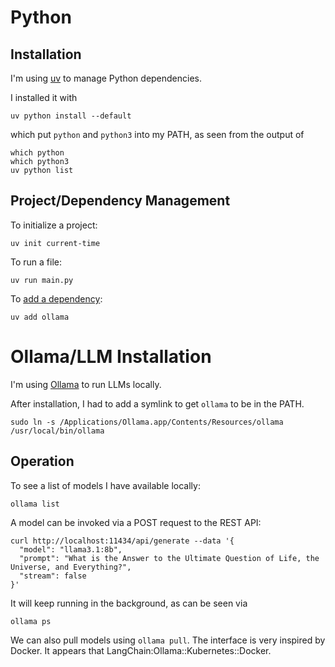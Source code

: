 # Python

## Installation

I'm using [uv](https://docs.astral.sh/uv/guides/install-python/#installing-a-specific-version) to manage Python dependencies.

I installed it with

```
uv python install --default
```

which put `python` and `python3` into my PATH, as seen from the output of

```
which python
which python3
uv python list
```

## Project/Dependency Management

To initialize a project:

```
uv init current-time
```

To run a file:

```
uv run main.py
```

To [add a dependency](https://docs.astral.sh/uv/guides/projects/#managing-dependencies):

```
uv add ollama
```

# Ollama/LLM Installation

I'm using [Ollama](https://ollama.com/) to run LLMs locally.

After installation, I had to add a symlink to get `ollama` to be in the PATH.

```
sudo ln -s /Applications/Ollama.app/Contents/Resources/ollama /usr/local/bin/ollama
```

## Operation

To see a list of models I have available locally:

```
ollama list
```

A model can be invoked via a POST request to the REST API:

```
curl http://localhost:11434/api/generate --data '{
  "model": "llama3.1:8b",
  "prompt": "What is the Answer to the Ultimate Question of Life, the Universe, and Everything?",
  "stream": false
}'
```

It will keep running in the background, as can be seen via

```
ollama ps
```

We can also pull models using `ollama pull`. The interface is very inspired by Docker. It appears that LangChain:Ollama::Kubernetes::Docker.
